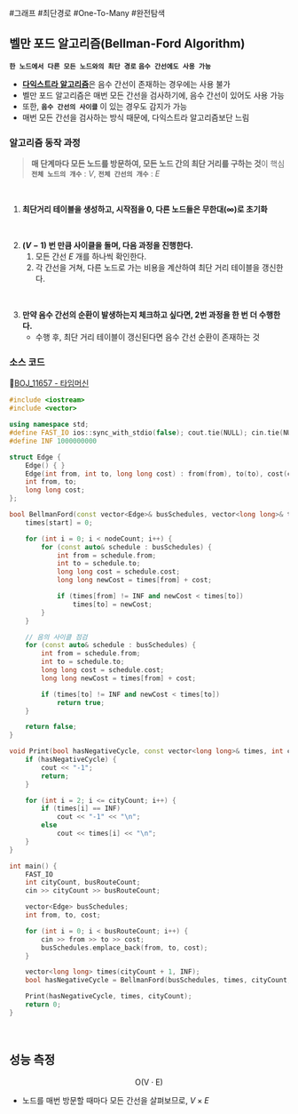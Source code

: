 #그래프 #최단경로 #One-To-Many #완전탐색 

## 벨만 포드 알고리즘(Bellman-Ford Algorithm)
**`한 노드에서 다른 모든 노드와의 최단 경로`** **`음수 간선에도 사용 가능`**   
- [**다익스트라 알고리즘**](다익스트라%20알고리즘(Dijkstra%20Algorithm).md)은 음수 간선이 존재하는 경우에는 사용 불가
- 벨만 포드 알고리즘은 매번 모든 간선을 검사하기에, 음수 간선이 있어도 사용 가능
- 또한, **`음수 간선의 사이클`** 이 있는 경우도 감지가 가능
- 매번 모든 간선을 검사하는 방식 때문에, 다익스트라 알고리즘보단 느림  

### 알고리즘 동작 과정
> **매 단계마다 모든 노드를 방문하여, 모든 노드 간의 최단 거리를 구하는 것**이 핵심  
> **`전체 노드의 개수`** : $V$,  **`전체 간선의 개수`** : $E$  

<br>

1. **최단거리 테이블을 생성하고, 시작점을 0, 다른 노드들은 무한대($\infty$)로 초기화**
<br>

2. **$(V - 1)$ 번 만큼 사이클을 돌며, 다음 과정을 진행한다.**
	1) 모든 간선 $E$ 개를 하나씩 확인한다.
	2) 각 간선을 거쳐, 다른 노드로 가는 비용을 계산하여 최단 거리 테이블을 갱신한다.  
<br>

3. **만약 음수 간선의 순환이 발생하는지 체크하고 싶다면, 2번 과정을 한 번 더 수행한다.**
	- 수행 후, 최단 거리 테이블이 갱신된다면 음수 간선 순환이 존재하는 것

### 소스 코드
🔗[BOJ_11657 - 타임머신](https://www.acmicpc.net/problem/11657)

```cpp
#include <iostream>
#include <vector>

using namespace std;
#define FAST_IO ios::sync_with_stdio(false); cout.tie(NULL); cin.tie(NULL);
#define INF 1000000000

struct Edge {
    Edge() { }
    Edge(int from, int to, long long cost) : from(from), to(to), cost(cost) { }
    int from, to;
    long long cost;
};

bool BellmanFord(const vector<Edge>& busSchedules, vector<long long>& times, int nodeCount, int edgeCount, int start) {
    times[start] = 0;

    for (int i = 0; i < nodeCount; i++) {
        for (const auto& schedule : busSchedules) {
            int from = schedule.from;
            int to = schedule.to;
            long long cost = schedule.cost;
            long long newCost = times[from] + cost;

            if (times[from] != INF and newCost < times[to])
                times[to] = newCost;
        }
    }

    // 음의 사이클 점검
    for (const auto& schedule : busSchedules) {
        int from = schedule.from;
        int to = schedule.to;
        long long cost = schedule.cost;
        long long newCost = times[from] + cost;

        if (times[to] != INF and newCost < times[to])
            return true;
    }

    return false;
}

void Print(bool hasNegativeCycle, const vector<long long>& times, int cityCount) {
    if (hasNegativeCycle) {
        cout << "-1";
        return;
    }

    for (int i = 2; i <= cityCount; i++) {
        if (times[i] == INF)
            cout << "-1" << "\n";
        else
            cout << times[i] << "\n";
    }
}

int main() {
    FAST_IO
    int cityCount, busRouteCount;
    cin >> cityCount >> busRouteCount;

    vector<Edge> busSchedules;
    int from, to, cost;

    for (int i = 0; i < busRouteCount; i++) {
        cin >> from >> to >> cost;
        busSchedules.emplace_back(from, to, cost);
    }

    vector<long long> times(cityCount + 1, INF);
    bool hasNegativeCycle = BellmanFord(busSchedules, times, cityCount, busRouteCount, 1);

    Print(hasNegativeCycle, times, cityCount);
    return 0;
}
```
<br>

## 성능 측정

$$ \mathrm{O(V \cdot E)} $$  

- 노드를 매번 방문할 때마다 모든 간선을 살펴보므로, $V \times E$
